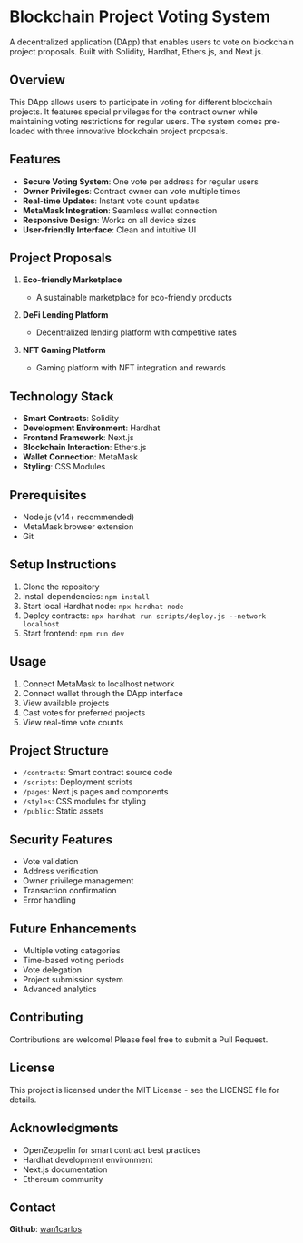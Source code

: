 # Blockchain Project Voting System

A decentralized application (DApp) that enables users to vote on blockchain project proposals. Built with Solidity, Hardhat, Ethers.js, and Next.js.

## Overview

This DApp allows users to participate in voting for different blockchain projects. It features special privileges for the contract owner while maintaining voting restrictions for regular users. The system comes pre-loaded with three innovative blockchain project proposals.

## Features

- **Secure Voting System**: One vote per address for regular users
- **Owner Privileges**: Contract owner can vote multiple times
- **Real-time Updates**: Instant vote count updates
- **MetaMask Integration**: Seamless wallet connection
- **Responsive Design**: Works on all device sizes
- **User-friendly Interface**: Clean and intuitive UI

## Project Proposals

1. **Eco-friendly Marketplace**
   - A sustainable marketplace for eco-friendly products

2. **DeFi Lending Platform**
   - Decentralized lending platform with competitive rates

3. **NFT Gaming Platform**
   - Gaming platform with NFT integration and rewards

## Technology Stack

- **Smart Contracts**: Solidity
- **Development Environment**: Hardhat
- **Frontend Framework**: Next.js
- **Blockchain Interaction**: Ethers.js
- **Wallet Connection**: MetaMask
- **Styling**: CSS Modules

## Prerequisites

- Node.js (v14+ recommended)
- MetaMask browser extension
- Git

## Setup Instructions

1. Clone the repository
2. Install dependencies: `npm install`
3. Start local Hardhat node: `npx hardhat node`
4. Deploy contracts: `npx hardhat run scripts/deploy.js --network localhost`
5. Start frontend: `npm run dev`

## Usage

1. Connect MetaMask to localhost network
2. Connect wallet through the DApp interface
3. View available projects
4. Cast votes for preferred projects
5. View real-time vote counts

## Project Structure

- `/contracts`: Smart contract source code
- `/scripts`: Deployment scripts
- `/pages`: Next.js pages and components
- `/styles`: CSS modules for styling
- `/public`: Static assets

## Security Features

- Vote validation
- Address verification
- Owner privilege management
- Transaction confirmation
- Error handling

## Future Enhancements

- Multiple voting categories
- Time-based voting periods
- Vote delegation
- Project submission system
- Advanced analytics

## Contributing

Contributions are welcome! Please feel free to submit a Pull Request.

## License

This project is licensed under the MIT License - see the LICENSE file for details.

## Acknowledgments

- OpenZeppelin for smart contract best practices
- Hardhat development environment
- Next.js documentation
- Ethereum community

## Contact

**Github**: [wan1carlos](https://github.com/wan1carlos)
